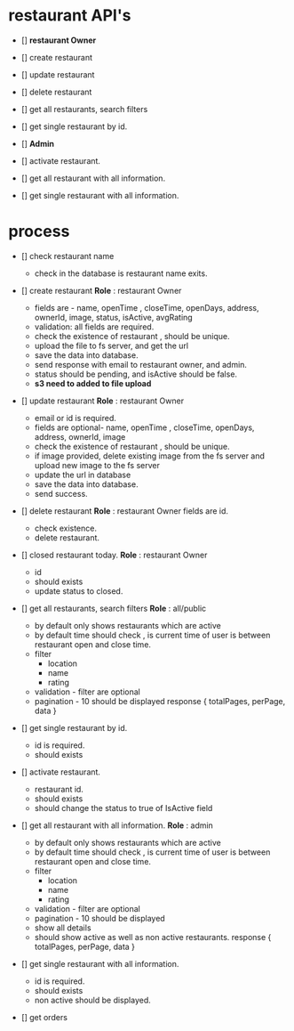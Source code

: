 # restaurant API's

- [] **restaurant Owner**
- [] create restaurant
- [] update restaurant
- [] delete restaurant
- [] get all restaurants, search filters
- [] get single restaurant by id.

- [] **Admin**
- [] activate restaurant.
- [] get all restaurant with all information.
- [] get single restaurant with all information.

# process

- [] check restaurant name

  - check in the database is restaurant name exits.

- [] create restaurant
  **Role** : restaurant Owner

  - fields are - name, openTime , closeTime, openDays, address, ownerId, image, status, isActive, avgRating
  - validation: all fields are required.
  - check the existence of restaurant , should be unique.
  - upload the file to fs server, and get the url
  - save the data into database.
  - send response with email to restaurant owner, and admin.
  - status should be pending, and isActive should be false.
  - **s3 need to added to file upload**

- [] update restaurant
  **Role** : restaurant Owner

  - email or id is required.
  - fields are optional- name, openTime , closeTime, openDays, address, ownerId, image
  - check the existence of restaurant , should be unique.
  - if image provided, delete existing image from the fs server and upload new image to the fs server
  - update the url in database
  - save the data into database.
  - send success.

- [] delete restaurant
  **Role** : restaurant Owner
  fields are id.

  - check existence.
  - delete restaurant.

- [] closed restaurant today.
  **Role** : restaurant Owner

  - id
  - should exists
  - update status to closed.

- [] get all restaurants, search filters
  **Role** : all/public

  - by default only shows restaurants which are active
  - by default time should check , is current time of user is between restaurant open and close time.
  - filter
    - location
    - name
    - rating
  - validation - filter are optional
  - pagination - 10 should be displayed
    response {
    totalPages,
    perPage,
    data
    }

- [] get single restaurant by id.

  - id is required.
  - should exists

- [] activate restaurant.

  - restaurant id.
  - should exists
  - should change the status to true of IsActive field

- [] get all restaurant with all information.
  **Role** : admin

  - by default only shows restaurants which are active
  - by default time should check , is current time of user is between restaurant open and close time.
  - filter
    - location
    - name
    - rating
  - validation - filter are optional
  - pagination - 10 should be displayed
  - show all details
  - should show active as well as non active restaurants.
    response {
    totalPages,
    perPage,
    data
    }

- [] get single restaurant with all information.

  - id is required.
  - should exists
  - non active should be displayed.

- [] get orders
